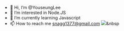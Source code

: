 - 👋 Hi, I’m @YouseungLee
- 👀 I’m interested in Node.JS
- 🌱 I’m currently learning Javascript
- 📫 How to reach me snagg1377@gmail.com
<img src="https://img.shields.io/badge/Python-3766AB?style=flat-square&logo=Python&logoColor=white"/></a>&nbsp 
<!---
YouseungLee/YouseungLee is a ✨ special ✨ repository because its `README.md` (this file) appears on your GitHub profile.
You can click the Preview link to take a look at your changes.
--->
